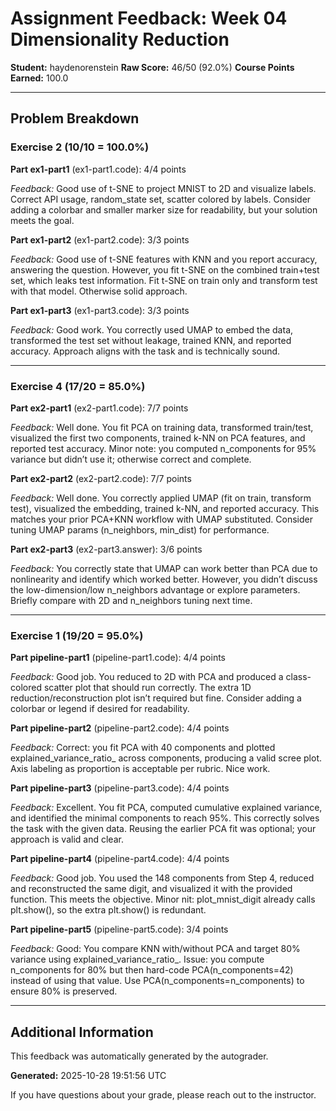 # Assignment Feedback: Week 04 Dimensionality Reduction

**Student:** haydenorenstein
**Raw Score:** 46/50 (92.0%)
**Course Points Earned:** 100.0

---

## Problem Breakdown

### Exercise 2 (10/10 = 100.0%)

**Part ex1-part1** (ex1-part1.code): 4/4 points

_Feedback:_ Good use of t-SNE to project MNIST to 2D and visualize labels. Correct API usage, random_state set, scatter colored by labels. Consider adding a colorbar and smaller marker size for readability, but your solution meets the goal.

**Part ex1-part2** (ex1-part2.code): 3/3 points

_Feedback:_ Good use of t-SNE features with KNN and you report accuracy, answering the question. However, you fit t-SNE on the combined train+test set, which leaks test information. Fit t-SNE on train only and transform test with that model. Otherwise solid approach.

**Part ex1-part3** (ex1-part3.code): 3/3 points

_Feedback:_ Good work. You correctly used UMAP to embed the data, transformed the test set without leakage, trained KNN, and reported accuracy. Approach aligns with the task and is technically sound.

---

### Exercise 4 (17/20 = 85.0%)

**Part ex2-part1** (ex2-part1.code): 7/7 points

_Feedback:_ Well done. You fit PCA on training data, transformed train/test, visualized the first two components, trained k-NN on PCA features, and reported test accuracy. Minor note: you computed n_components for 95% variance but didn’t use it; otherwise correct and complete.

**Part ex2-part2** (ex2-part2.code): 7/7 points

_Feedback:_ Well done. You correctly applied UMAP (fit on train, transform test), visualized the embedding, trained k-NN, and reported accuracy. This matches your prior PCA+KNN workflow with UMAP substituted. Consider tuning UMAP params (n_neighbors, min_dist) for performance.

**Part ex2-part3** (ex2-part3.answer): 3/6 points

_Feedback:_ You correctly state that UMAP can work better than PCA due to nonlinearity and identify which worked better. However, you didn’t discuss the low-dimension/low n_neighbors advantage or explore parameters. Briefly compare with 2D and n_neighbors tuning next time.

---

### Exercise 1 (19/20 = 95.0%)

**Part pipeline-part1** (pipeline-part1.code): 4/4 points

_Feedback:_ Good job. You reduced to 2D with PCA and produced a class-colored scatter plot that should run correctly. The extra 1D reduction/reconstruction plot isn’t required but fine. Consider adding a colorbar or legend if desired for readability.

**Part pipeline-part2** (pipeline-part2.code): 4/4 points

_Feedback:_ Correct: you fit PCA with 40 components and plotted explained_variance_ratio_ across components, producing a valid scree plot. Axis labeling as proportion is acceptable per rubric. Nice work.

**Part pipeline-part3** (pipeline-part3.code): 4/4 points

_Feedback:_ Excellent. You fit PCA, computed cumulative explained variance, and identified the minimal components to reach 95%. This correctly solves the task with the given data. Reusing the earlier PCA fit was optional; your approach is valid and clear.

**Part pipeline-part4** (pipeline-part4.code): 4/4 points

_Feedback:_ Good job. You used the 148 components from Step 4, reduced and reconstructed the same digit, and visualized it with the provided function. This meets the objective. Minor nit: plot_mnist_digit already calls plt.show(), so the extra plt.show() is redundant.

**Part pipeline-part5** (pipeline-part5.code): 3/4 points

_Feedback:_ Good: You compare KNN with/without PCA and target 80% variance using explained_variance_ratio_. Issue: you compute n_components for 80% but then hard-code PCA(n_components=42) instead of using that value. Use PCA(n_components=n_components) to ensure 80% is preserved.

---

## Additional Information

This feedback was automatically generated by the autograder.

**Generated:** 2025-10-28 19:51:56 UTC

If you have questions about your grade, please reach out to the instructor.